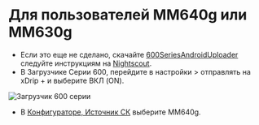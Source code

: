 # Для пользователей MM640g или MM630g

-   Если это еще не сделано, скачайте  [600SeriesAndroidUploader](https://pazaan.github.io/600SeriesAndroidUploader/) следуйте инструкциям на [Nightscout](https://nightscout.github.io/uploader/setup/?h=uploader#medtronic-600-series-with-uploader).
-   В Загрузчике Серии 600, перейдите в настройки > отправлять на xDrip + и выберите ВКЛ (ON).

![Загрузчик 600 серии](../images/600Uploader.png)

-   В [Конфигураторе, Источник СК](#Config-Builder-bg-source) выберите MM640g.

